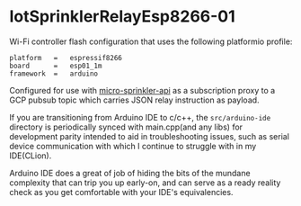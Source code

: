 
# IotSprinklerRelayEsp8266-01

Wi-Fi controller flash configuration that uses the following 
platformio profile:

    platform   =   espressif8266
    board      =   esp01_1m
    framework  =   arduino

Configured for use with [micro-sprinkler-api](https://github.com/wejafoo/iot-sprinkler-relay-esp8266-12e)
as a  subscription proxy to a GCP pubsub topic which carries JSON relay instruction as payload.

If you are transitioning from Arduino IDE to c/c++, the `src/arduino-ide` directory
is periodically synced with main.cpp(and any libs) for development parity intended to aid
in troubleshooting issues, such as serial device communication with which I continue to struggle with 
in my IDE(CLion).

Arduino IDE does a great of job of hiding the bits of the mundane complexity that can trip you up early-on,
and can serve as a ready reality check as you get comfortable with your IDE's equivalencies.

